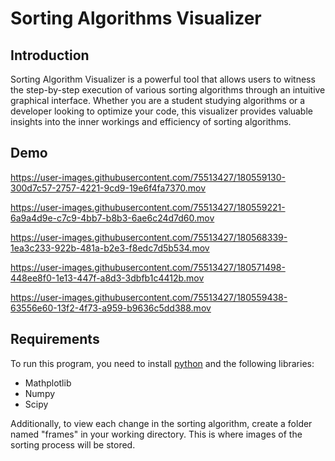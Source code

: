 # Sorting Algorithms Visualizer 

## Introduction
Sorting Algorithm Visualizer is a powerful tool that allows users to witness the step-by-step execution of various sorting algorithms through an intuitive graphical interface. Whether you are a student studying algorithms or a developer looking to optimize your code, this visualizer provides valuable insights into the inner workings and efficiency of sorting algorithms.

## Demo

https://user-images.githubusercontent.com/75513427/180559130-300d7c57-2757-4221-9cd9-19e6f4fa7370.mov


https://user-images.githubusercontent.com/75513427/180559221-6a9a4d9e-c7c9-4bb7-b8b3-6ae6c24d7d60.mov


https://user-images.githubusercontent.com/75513427/180568339-1ea3c233-922b-481a-b2e3-f8edc7d5b534.mov


https://user-images.githubusercontent.com/75513427/180571498-448ee8f0-1e13-447f-a8d3-3dbfb1c4412b.mov


https://user-images.githubusercontent.com/75513427/180559438-63556e60-13f2-4f73-a959-b9636c5dd388.mov


## Requirements
To run this program, you need to install [python](https://www.python.org/downloads/) and the following libraries:   
  * Mathplotlib 
  * Numpy
  * Scipy

Additionally, to view each change in the sorting algorithm, create a folder named "frames" in your working directory. This is where images of the sorting process will be stored.
